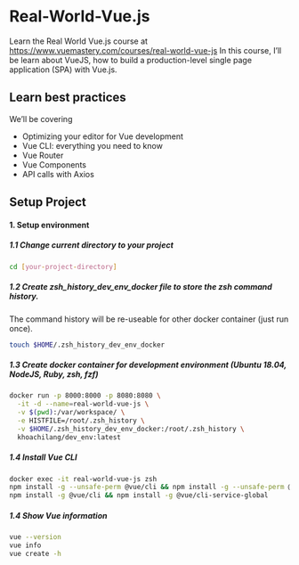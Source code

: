 # Real-World-Vue.js
Learn the Real World Vue.js course at https://www.vuemastery.com/courses/real-world-vue-js
In this course, I’ll be learn about VueJS, how to build a production-level single page application (SPA) with Vue.js.

## Learn best practices
We’ll be covering
  - Optimizing your editor for Vue development
  - Vue CLI: everything you need to know
  - Vue Router
  - Vue Components
  - API calls with Axios

## Setup Project

#### 1. Setup environment
  ##### 1.1 Change current directory to your project
  ```bash
  cd [your-project-directory]
  ```

  ##### 1.2 Create zsh_history_dev_env_docker file to store the zsh command history.
  The command history will be re-useable for other docker container (just run once).
  ```bash
  touch $HOME/.zsh_history_dev_env_docker
  ```

  ##### 1.3 Create docker container for development environment (Ubuntu 18.04, NodeJS, Ruby, zsh, fzf)
  ```bash
  docker run -p 8000:8000 -p 8080:8080 \
    -it -d --name=real-world-vue-js \
    -v $(pwd):/var/workspace/ \
    -e HISTFILE=/root/.zsh_history \
    -v $HOME/.zsh_history_dev_env_docker:/root/.zsh_history \
    khoachilang/dev_env:latest
  ```

  ##### 1.4 Install Vue CLI
  ```bash
  docker exec -it real-world-vue-js zsh
  npm install -g --unsafe-perm @vue/cli && npm install -g --unsafe-perm @vue/cli-service-global
  npm install -g @vue/cli && npm install -g @vue/cli-service-global
  ```

  ##### 1.4 Show Vue information
  ```bash
  vue --version
  vue info
  vue create -h
  ```